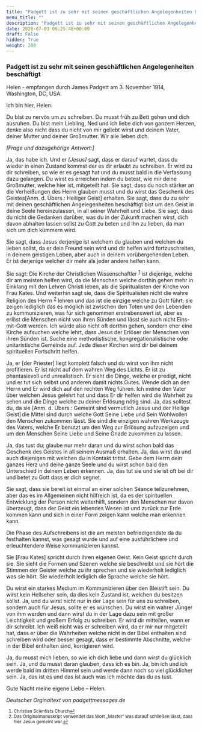 ```yaml
---
title: "Padgett ist zu sehr mit seinen geschäftlichen Angelegenheiten beschäftigt"
menu_title: ""
description: "Padgett ist zu sehr mit seinen geschäftlichen Angelegenheiten beschäftigt"
date: 2020-07-03 06:25:48+00:00
draft: False
hidden: True
weight: 200
---
```

### Padgett ist zu sehr mit seinen geschäftlichen Angelegenheiten beschäftigt  

Helen - empfangen durch James Padgett am 3. November 1914, Washington, DC, USA.

Ich bin hier, Helen.

Du bist zu nervös um zu schreiben. Du musst früh zu Bett gehen und dich ausruhen. Du bist mein Liebling, Ned und ich liebe dich von ganzem Herzen, denke also nicht dass du nicht von mir geliebt wirst und deinem Vater, deiner Mutter und deiner Großmutter. Wir alle lieben dich.

*[Frage und dazugehörige Antwort:]*

Ja, das habe ich. Und er *[Jesus]* sagt, dass er darauf wartet, dass du wieder in einen Zustand kommst der es dir erlaubt zu schreiben. Er wird zu dir schreiben, so wie er es gesagt hat und du musst bald in die Verfassung dazu gelangen. Du wirst es erreichen indem du betest, wie mir deine Großmutter, welche hier ist, mitgeteilt hat. Sie sagt, dass du noch stärker an die Verheißungen des Herrn glauben musst und du wirst das Geschenk des Geistes[Anm. d. Übers.: Heiliger Geist] erhalten. Sie sagt, dass du zu sehr mit deinen geschäftlichen Angelegenheiten beschäftigt bist um den Geist in deine Seele hereinzulassen, in all seiner Wahrheit und Liebe. Sie sagt, dass du nicht die Gedanken darüber, was du in der Zukunft machen wirst, dich davon abhalten lassen sollst zu Gott zu beten und Ihn zu lieben, da man sich um dich kümmern wird.

Sie sagt, dass Jesus derjenige ist welchem du glauben und welchen du lieben sollst, da er dein Freund sein wird und dir helfen wird fortzuschreiten, in deinem geistigen Leben, aber auch in deinem vorübergehenden Leben. Er ist derjenige welcher dir mehr als jeder andere helfen kann.

Sie sagt: Die Kirche der Christlichen Wissenschaftler <sup id="a1">[1](#f1)</sup> ist diejenige, welche dir am meisten helfen wird, da die Menschen welche dorthin gehen mehr in Einklang mit den Lehren Christi leben, als die Spiritualisten der Kirche von Frau Kates. Und weiterhin sagt sie, dass die Spiritualisten nicht die wahre Religion des Herrn <sup id="a2">[2](#f2)</sup> lehren und das ist die einzige welche zu Gott führt; sie zeigen lediglich das es möglich ist zwischen den Toten und den Lebenden zu kommunizieren, was für sich genommen erstrebenswert ist, aber es erlöst die Menschen nicht von ihren Sünden und lässt sie auch nicht Eins-mit-Gott werden. Ich würde also nicht oft dorthin gehen, sondern eher eine Kirche aufsuchen welche lehrt, dass Jesus der Erlöser der Menschen von ihren Sünden ist. Suche eine methodistische, kongregationalistische oder unitaristische Gemeinde auf. Jede dieser Kirchen wird dir bei deinem spirituellen Fortschritt helfen.

Ja, er [der Priester] liegt komplett falsch und du wirst von ihm nicht profitieren. Er ist nicht auf dem wahren Weg des Lichts. Er ist zu phantasievoll und unrealistisch. Er sieht die Dinge, welche er predigt, nicht und er tut sich selbst und anderen damit nichts Gutes. Wende dich an den Herrn und Er wird dich auf den rechten Weg führen. Ich meine den Vater über welchen Jesus gelehrt hat und dass Er dir helfen wird die Wahrheit zu sehen und die Dinge welche zu deiner Erlösung nötig sind. Ja, das solltest du, da sie [Anm. d. Übers.: Gemeint sind vermutlich Jesus und der Heilige Geist] die Mittel sind durch welche Gott Seine Liebe und Sein Wohlwollen den Menschen zukommen lässt. Sie sind die einzigen wahren Werkzeuge des Vaters, welche Er benutzt um den Weg zur Erlösung aufzuzeigen und um den Menschen Seine Liebe und Seine Gnade zukommen zu lassen.

Ja, das tust du; glaube nur mehr daran und du wirst schon bald das Geschenk des Geistes in all seinem Ausmaß erhalten. Ja, das wirst du und auch diejenigen mit welchen du in Kontakt trittst. Gebe dem Herrn dein ganzes Herz und deine ganze Seele und du wirst schon bald den Unterschied in deinem Leben erkennen. Ja, das tut sie und sie ist oft bei dir und betet zu Gott dass er dich segnet.

Sie sagt, dass sie bereit ist einmal an einer solchen Séance teilzunehmen, aber das es im Allgemeinen nicht hilfreich ist, da es der spirituellen Entwicklung der Person nicht weiterhilft, sondern den Menschen nur davon überzeugt, dass der Geist ein lebendes Wesen ist und zurück zur Erde kommen kann und sich in einer Form zeigen kann welche man erkennen kann.

Die Phase des Aufschreibens ist die am meisten befriedigendste da du festhalten kannst, was gesagt wurde und auf eine ausführlichere und erleuchtendere Weise kommunizieren kannst.

Sie [Frau Kates] spricht durch ihren eigenen Geist. Kein Geist spricht durch sie. Sie sieht die Formen und Szenen welche sie beschreibt und sie hört die Stimmen der Geister welche zu ihr sprechen und sie wiederholt lediglich was sie hört. Sie wiederholt lediglich die Sprache welche sie hört.

Du wirst ein starkes Medium im Kommunizieren über den Bleistift sein. Du wirst kein Hellseher sein, da dies kein Zustand ist, welchen du besitzen sollst. Ja, und du wirst nicht nur in der Lage sein für uns zu schreiben, sondern auch für Jesus, sollte er es wünschen. Du wirst ein wahrer Jünger von ihm werden und dann wirst du in der Lage dazu sein mit großer Leichtigkeit und großem Erfolg zu schreiben. Er wird dir mitteilen, wann er dir schreibt. Ich weiß nicht was er schreiben wird, da er mir nur mitgeteilt hat, dass er über die Wahrheiten welche nicht in der Bibel enthalten sind schreiben wird oder besser gesagt, dass er bestimmte Abschnitte, welche in der Bibel enthalten sind, korrigieren wird.

Ja, du musst mich lieben, so wie ich dich liebe und dann wirst du glücklich sein. Ja, und du musst daran glauben, dass ich es bin. Ja, bin ich und ich werde bald im dritten Himmel sein und werde dann noch so viel glücklicher sein. Ja, das ist es und das ist auch was ich möchte das du es tust.

Gute Nacht meine eigene Liebe – Helen.

*Deutscher Orginaltext von padgettmessages.de*
<small>

1. <large id="f1"> Christian Scientists Church[↩](#a1)
2. <large id="f2"> Das Originalmanuskript verwendet das Wort „Master“ was darauf schließen lässt, dass hier Jesus gemeint war.[↩](#a2)
